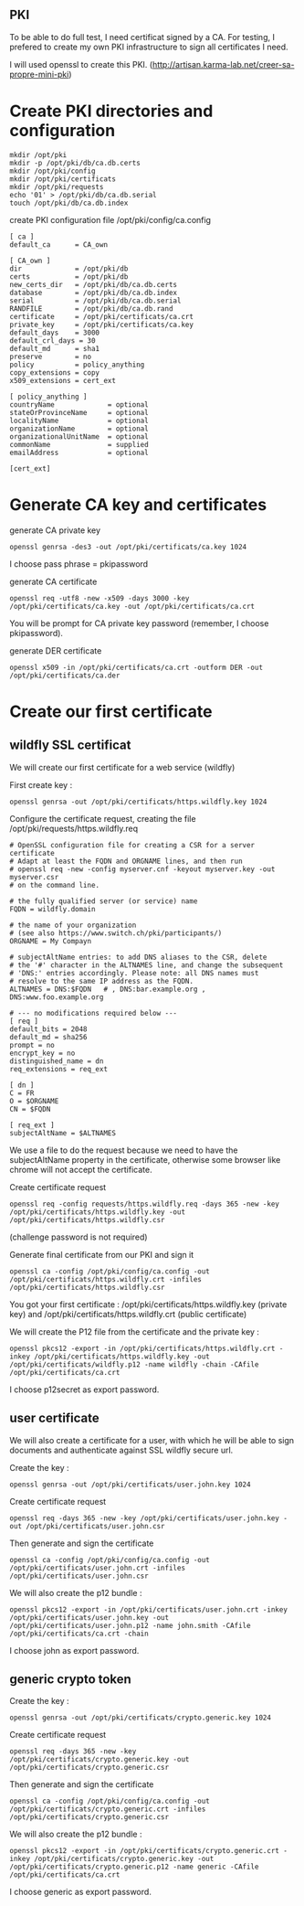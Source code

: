 ## PKI

To be able to do full test, I need certificat signed by a CA. For testing, I prefered to create my own PKI infrastructure to sign all certificates I need.

I will used openssl to create this PKI. (http://artisan.karma-lab.net/creer-sa-propre-mini-pki)


# Create PKI directories and configuration
```shell
mkdir /opt/pki
mkdir -p /opt/pki/db/ca.db.certs
mkdir /opt/pki/config
mkdir /opt/pki/certificats
mkdir /opt/pki/requests
echo '01' > /opt/pki/db/ca.db.serial
touch /opt/pki/db/ca.db.index
```

create PKI configuration file /opt/pki/config/ca.config

```
[ ca ]
default_ca      = CA_own

[ CA_own ]
dir             = /opt/pki/db
certs           = /opt/pki/db
new_certs_dir   = /opt/pki/db/ca.db.certs
database        = /opt/pki/db/ca.db.index
serial          = /opt/pki/db/ca.db.serial
RANDFILE        = /opt/pki/db/ca.db.rand
certificate     = /opt/pki/certificats/ca.crt
private_key     = /opt/pki/certificats/ca.key
default_days    = 3000
default_crl_days = 30
default_md      = sha1
preserve        = no
policy          = policy_anything
copy_extensions = copy
x509_extensions = cert_ext

[ policy_anything ]
countryName             = optional
stateOrProvinceName     = optional
localityName            = optional
organizationName        = optional
organizationalUnitName  = optional
commonName              = supplied
emailAddress            = optional

[cert_ext]
```

# Generate CA key and certificates

generate CA private key

```shell
openssl genrsa -des3 -out /opt/pki/certificats/ca.key 1024
```

I choose pass phrase = pkipassword

generate CA certificate 

```shell
openssl req -utf8 -new -x509 -days 3000 -key /opt/pki/certificats/ca.key -out /opt/pki/certificats/ca.crt
```
You will be prompt for CA private key password (remember, I choose pkipassword).

generate DER certificate 

```shell
openssl x509 -in /opt/pki/certificats/ca.crt -outform DER -out /opt/pki/certificats/ca.der
```
 
 
 # Create our first certificate
 
 ## wildfly SSL certificat
 
 We will create our first certificate for a web service (wildfly)
 
 First create key :
 
 ```shell
 openssl genrsa -out /opt/pki/certificats/https.wildfly.key 1024
 ```

 Configure the certificate request, creating the file /opt/pki/requests/https.wildfly.req
 
 ```
# OpenSSL configuration file for creating a CSR for a server certificate
# Adapt at least the FQDN and ORGNAME lines, and then run 
# openssl req -new -config myserver.cnf -keyout myserver.key -out myserver.csr
# on the command line.

# the fully qualified server (or service) name
FQDN = wildfly.domain

# the name of your organization
# (see also https://www.switch.ch/pki/participants/)
ORGNAME = My Compayn

# subjectAltName entries: to add DNS aliases to the CSR, delete
# the '#' character in the ALTNAMES line, and change the subsequent
# 'DNS:' entries accordingly. Please note: all DNS names must
# resolve to the same IP address as the FQDN.
ALTNAMES = DNS:$FQDN   # , DNS:bar.example.org , DNS:www.foo.example.org

# --- no modifications required below ---
[ req ]
default_bits = 2048
default_md = sha256
prompt = no
encrypt_key = no
distinguished_name = dn
req_extensions = req_ext

[ dn ]
C = FR
O = $ORGNAME
CN = $FQDN

[ req_ext ]
subjectAltName = $ALTNAMES
```

We use a file to do the request because we need to have the subjectAltName property in the certificate, otherwise some browser like chrome will not accept the certificate.
 
 Create certificate request
 
 ```shell
 openssl req -config requests/https.wildfly.req -days 365 -new -key /opt/pki/certificats/https.wildfly.key -out /opt/pki/certificats/https.wildfly.csr
```

(challenge password is not required)

Generate final certificate from our PKI and sign it 
 
 ```shell
openssl ca -config /opt/pki/config/ca.config -out /opt/pki/certificats/https.wildfly.crt -infiles /opt/pki/certificats/https.wildfly.csr
```

You got your first certificate : /opt/pki/certificats/https.wildfly.key (private key) and /opt/pki/certificats/https.wildfly.crt (public certificate)

We will create the P12 file from the certificate and the private key :

```shell
openssl pkcs12 -export -in /opt/pki/certificats/https.wildfly.crt -inkey /opt/pki/certificats/https.wildfly.key -out /opt/pki/certificats/wildfly.p12 -name wildfly -chain -CAfile /opt/pki/certificats/ca.crt
```

I choose p12secret as export password.



## user certificate

We will also create a certificate for a user, with which he will be able to sign documents and authenticate against SSL wildfly secure url.

Create the key :

 ```shell
 openssl genrsa -out /opt/pki/certificats/user.john.key 1024
 ```
 
 Create certificate request
 
 ```shell
 openssl req -days 365 -new -key /opt/pki/certificats/user.john.key -out /opt/pki/certificats/user.john.csr
```

Then generate and sign the certificate

 ```shell
openssl ca -config /opt/pki/config/ca.config -out /opt/pki/certificats/user.john.crt -infiles /opt/pki/certificats/user.john.csr
```

We will also create the p12 bundle :

```shell
openssl pkcs12 -export -in /opt/pki/certificats/user.john.crt -inkey /opt/pki/certificats/user.john.key -out /opt/pki/certificats/user.john.p12 -name john.smith -CAfile /opt/pki/certificats/ca.crt -chain
```

I choose john as export password.

## generic crypto token

Create the key :

 ```shell
 openssl genrsa -out /opt/pki/certificats/crypto.generic.key 1024
 ```
 
 Create certificate request
 
 ```shell
 openssl req -days 365 -new -key /opt/pki/certificats/crypto.generic.key -out /opt/pki/certificats/crypto.generic.csr
```

Then generate and sign the certificate

 ```shell
openssl ca -config /opt/pki/config/ca.config -out /opt/pki/certificats/crypto.generic.crt -infiles /opt/pki/certificats/crypto.generic.csr
```

We will also create the p12 bundle :

```shell
openssl pkcs12 -export -in /opt/pki/certificats/crypto.generic.crt -inkey /opt/pki/certificats/crypto.generic.key -out /opt/pki/certificats/crypto.generic.p12 -name generic -CAfile /opt/pki/certificats/ca.crt
```

I choose generic as export password.
